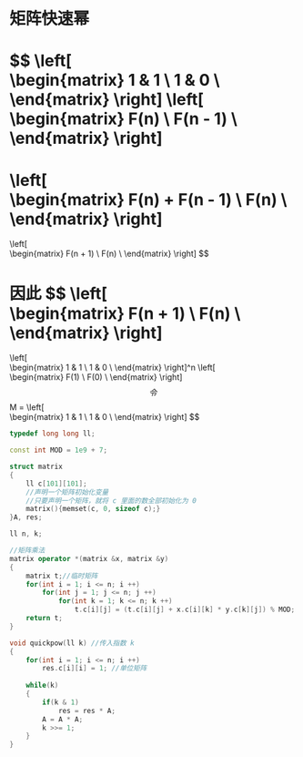 # 矩阵快速幂

$$
\left[                 
\begin{matrix}
1 & 1 \\
1 & 0 \\
\end{matrix}
\right]
\left[            
\begin{matrix}
F(n) \\
F(n - 1) \\
\end{matrix}
\right]
=
\left[            
\begin{matrix}
F(n) + F(n - 1) \\
F(n) \\
\end{matrix}
\right]
=
\left[            
\begin{matrix}
F(n + 1) \\
F(n) \\
\end{matrix}
\right]
$$

因此
$$
\left[                 
\begin{matrix}
F(n + 1) \\
F(n) \\
\end{matrix}
\right]
=
\left[                 
\begin{matrix}
1 & 1 \\
1 & 0 \\
\end{matrix}
\right]^n
\left[                 
\begin{matrix}
F(1) \\
F(0) \\
\end{matrix}
\right]
$$
令
$$
M =
\left[                 
\begin{matrix}
1 & 1 \\
1 & 0 \\
\end{matrix}
\right]
$$


```c++
typedef long long ll;

const int MOD = 1e9 + 7;

struct matrix
{
    ll c[101][101];
    //声明一个矩阵初始化变量
    //只要声明一个矩阵，就将 c 里面的数全部初始化为 0 
    matrix(){memset(c, 0, sizeof c);}
}A, res;

ll n, k;

//矩阵乘法
matrix operator *(matrix &x, matrix &y)
{
    matrix t;//临时矩阵
    for(int i = 1; i <= n; i ++)
        for(int j = 1; j <= n; j ++)
            for(int k = 1; k <= n; k ++)
                t.c[i][j] = (t.c[i][j] + x.c[i][k] * y.c[k][j]) % MOD;
    return t;
}

void quickpow(ll k) //传入指数 k
{
    for(int i = 1; i <= n; i ++)
        res.c[i][i] = 1; //单位矩阵
    
    while(k)
    {
        if(k & 1)
            res = res * A;
        A = A * A;
        k >>= 1;
    }
}
```

